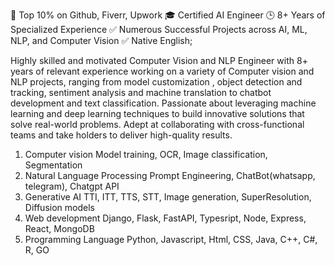 🎯 Top 10% on Github, Fiverr, Upwork
🎓 Certified AI Engineer
🕒 8+ Years of Specialized Experience
✅ Numerous Successful Projects across AI, ML, NLP, and Computer Vision
✅ Native English;

Highly skilled and motivated Computer Vision and NLP Engineer with 8+ years of relevant experience working on a variety of Computer vision and NLP projects, ranging from model customization , object detection and tracking, sentiment analysis and machine translation to chatbot development and text classification.
Passionate about leveraging machine learning and deep learning techniques to build innovative
solutions that solve real-world problems. Adept at collaborating with cross-functional teams and take holders to deliver high-quality results.

1. Computer vision
	Model training, OCR, Image classification, Segmentation
2. Natural Language Processing
	Prompt Engineering, ChatBot(whatsapp, telegram), Chatgpt API
3. Generative AI
	TTI, ITT, TTS, STT, Image generation, SuperResolution, Diffusion models
4. Web development
	Django, Flask, FastAPI, Typesript, Node, Express, React, MongoDB
5. Programming Language
	Python, Javascript, Html, CSS, Java, C++, C#, R, GO
